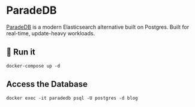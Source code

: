 # ParadeDB

[ParadeDB](https://www.paradedb.com/) is a modern Elasticsearch alternative built on Postgres. Built for real-time, update-heavy workloads.

## 🚀 Run it

`docker-compose up -d`

## Access the Database

`docker exec -it paradedb psql -U postgres -d blog`
